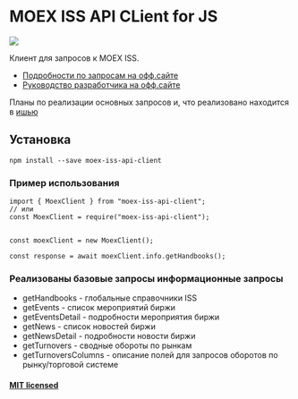 # MOEX ISS API CLient for JS

<img src="https://img.shields.io/badge/</>-TypeScript-3178c6?style=flat&labelColor=262626">

Клиент для запросов к MOEX ISS.<br />

-   [Подробности по запросам на офф.сайте](https://iss.moex.com/iss/reference/)
-   [Руководство разработчика на офф.сайте](https://fs.moex.com/files/6523)

Планы по реализации основных запросов и, что реализовано находится в [ишью](https://github.com/ArtMan-8/moex-iss-api/issues/4)

## Установка

```
npm install --save moex-iss-api-client
```

### Пример использования

```
import { MoexClient } from "moex-iss-api-client";
// или
const MoexClient = require("moex-iss-api-client");


const moexClient = new MoexClient();

const response = await moexClient.info.getHandbooks();
```

### Реализованы базовые запросы информационные запросы

-   getHandbooks - глобальные справочники ISS
-   getEvents - список мероприятий биржи
-   getEventsDetail - подробности мероприятия биржи
-   getNews - список новостей биржи
-   getNewsDetail - подробности новости биржи
-   getTurnovers - сводные обороты по рынкам
-   getTurnoversColumns - описание полей для запросов оборотов по рынку/торговой системе

#### [MIT licensed](./LICENSE)
